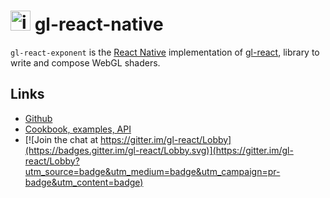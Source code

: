 
<img width="32" alt="icon" src="https://cloud.githubusercontent.com/assets/211411/9813786/eacfcc24-5888-11e5-8f9b-5a907a2cbb21.png"> gl-react-native
========

`gl-react-exponent` is the [React Native](https://facebook.github.io/react-native/)  implementation of [gl-react](https://github.com/gre/gl-react), library to write and compose WebGL shaders.

## Links

- [Github](https://github.com/gre/gl-react)
- [Cookbook, examples, API](https://gl-react-cookbook.surge.sh)
- [![Join the chat at https://gitter.im/gl-react/Lobby](https://badges.gitter.im/gl-react/Lobby.svg)](https://gitter.im/gl-react/Lobby?utm_source=badge&utm_medium=badge&utm_campaign=pr-badge&utm_content=badge)
